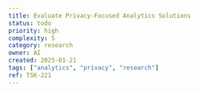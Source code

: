 ```yaml
---
title: Evaluate Privacy-Focused Analytics Solutions
status: todo
priority: high
complexity: S
category: research
owner: AI
created: 2025-01-21
tags: ["analytics", "privacy", "research"]
ref: TSK-221
---
```

